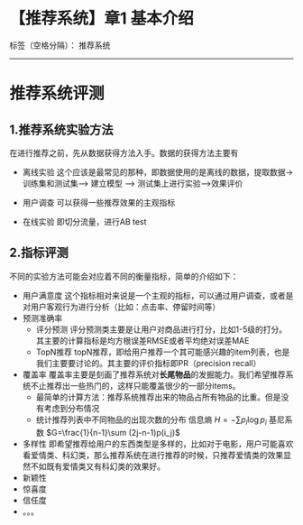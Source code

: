 # 【推荐系统】章1 基本介绍

标签（空格分隔）： 推荐系统

---
# 推荐系统评测
## 1.推荐系统实验方法
在进行推荐之前，先从数据获得方法入手。数据的获得方法主要有 

* 离线实验
 这个应该是最常见的那种，即数据使用的是离线的数据，提取数据->训练集和测试集——> 建立模型 ——> 测试集上进行实验——>效果评价

* 用户调查
可以获得一些推荐效果的主观指标
* 在线实验
即切分流量，进行AB test

## 2.指标评测
不同的实验方法可能会对应着不同的衡量指标，简单的介绍如下：

* 用户满意度
 这个指标相对来说是一个主观的指标，可以通过用户调查，或者是对用户客观行为进行分析（比如：点击率、停留时间等）
* 预测准确率
	* 评分预测
	  评分预测类主要是让用户对商品进行打分，比如1-5级的打分。其主要的计算指标是均方根误差RMSE或者平均绝对误差MAE
  * TopN推荐
  topN推荐，即给用户推荐一个其可能感兴趣的item列表，也是我们主要要讨论的。其主要的评价指标即PR（precision recall）
* 覆盖率
覆盖率主要是刻画了推荐系统对**长尾物品**的发掘能力。我们希望推荐系统不止推荐出一些热门的，这样只能覆盖很少的一部分items。
    * 最简单的计算方法：推荐系统推荐出来的物品占所有物品的比重。但是没有考虑到分布情况
    * 统计推荐列表中不同物品的出现次数的分布
    信息熵 $H=-\sum p_i\log p_i$
    基尼系数 $G=\frac{1}{n-1}\sum (2j-n-1)p(i_j)$ 
* 多样性
即希望推荐给用户的东西类型是多样的，比如对于电影，用户可能喜欢看爱情类、科幻类，那么推荐系统在进行推荐的时候，只推荐爱情类的效果显然不如既有爱情类又有科幻类的效果好。
* 新颖性
* 惊喜度
* 信任度
* 。。。








	  




